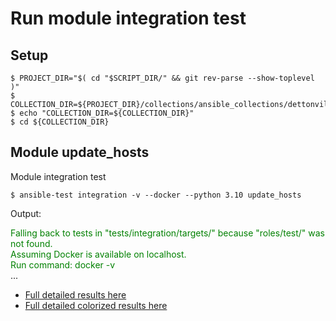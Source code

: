 
# Run module integration test

## Setup

```shell
$ PROJECT_DIR="$( cd "$SCRIPT_DIR/" && git rev-parse --show-toplevel )"
$ COLLECTION_DIR=${PROJECT_DIR}/collections/ansible_collections/dettonville/util
$ echo "COLLECTION_DIR=${COLLECTION_DIR}"
$ cd ${COLLECTION_DIR}
``` 

## Module update_hosts

Module integration test

```shell
$ ansible-test integration -v --docker --python 3.10 update_hosts
```

Output:

<span style="color:green;">Falling back to tests in &quot;tests/integration/targets/&quot; because &quot;roles/test/&quot; was not found.</span><br>
<span style="color:green;">Assuming Docker is available on localhost.</span><br>
<span style="color:green;">Run command: docker -v</span><br>
...

* [Full detailed results here](./update_hosts.results.md)
* [Full detailed colorized results here](./update_hosts.results.pdf)
